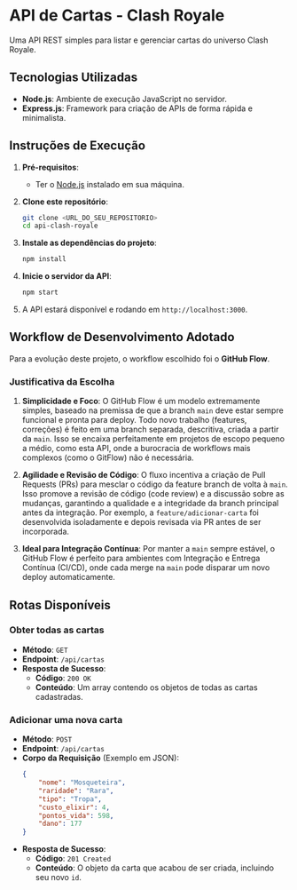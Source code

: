 # API de Cartas - Clash Royale

Uma API REST simples para listar e gerenciar cartas do universo Clash Royale.

## Tecnologias Utilizadas

-   **Node.js**: Ambiente de execução JavaScript no servidor.
-   **Express.js**: Framework para criação de APIs de forma rápida e minimalista.

## Instruções de Execução

1.  **Pré-requisitos**:
    * Ter o [Node.js](https://nodejs.org/) instalado em sua máquina.

2.  **Clone este repositório**:
    ```bash
    git clone <URL_DO_SEU_REPOSITORIO>
    cd api-clash-royale
    ```

3.  **Instale as dependências do projeto**:
    ```bash
    npm install
    ```

4.  **Inicie o servidor da API**:
    ```bash
    npm start
    ```

5.  A API estará disponível e rodando em `http://localhost:3000`.

## Workflow de Desenvolvimento Adotado

Para a evolução deste projeto, o workflow escolhido foi o **GitHub Flow**.

### Justificativa da Escolha

1.  **Simplicidade e Foco**: O GitHub Flow é um modelo extremamente simples, baseado na premissa de que a branch `main` deve estar sempre funcional e pronta para deploy. Todo novo trabalho (features, correções) é feito em uma branch separada, descritiva, criada a partir da `main`. Isso se encaixa perfeitamente em projetos de escopo pequeno a médio, como esta API, onde a burocracia de workflows mais complexos (como o GitFlow) não é necessária.

2.  **Agilidade e Revisão de Código**: O fluxo incentiva a criação de Pull Requests (PRs) para mesclar o código da feature branch de volta à `main`. Isso promove a revisão de código (code review) e a discussão sobre as mudanças, garantindo a qualidade e a integridade da branch principal antes da integração. Por exemplo, a `feature/adicionar-carta` foi desenvolvida isoladamente e depois revisada via PR antes de ser incorporada.

3.  **Ideal para Integração Contínua**: Por manter a `main` sempre estável, o GitHub Flow é perfeito para ambientes com Integração e Entrega Contínua (CI/CD), onde cada merge na `main` pode disparar um novo deploy automaticamente.

## Rotas Disponíveis

### Obter todas as cartas

-   **Método**: `GET`
-   **Endpoint**: `/api/cartas`
-   **Resposta de Sucesso**:
    -   **Código**: `200 OK`
    -   **Conteúdo**: Um array contendo os objetos de todas as cartas cadastradas.

### Adicionar uma nova carta

-   **Método**: `POST`
-   **Endpoint**: `/api/cartas`
-   **Corpo da Requisição** (Exemplo em JSON):
    ```json
    {
        "nome": "Mosqueteira",
        "raridade": "Rara",
        "tipo": "Tropa",
        "custo_elixir": 4,
        "pontos_vida": 598,
        "dano": 177
    }
    ```
-   **Resposta de Sucesso**:
    -   **Código**: `201 Created`
    -   **Conteúdo**: O objeto da carta que acabou de ser criada, incluindo seu novo `id`.